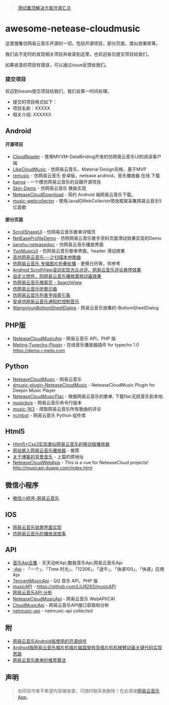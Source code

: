 
> [滑动置顶解决方案开源汇总](https://github.com/youlookwhat/awesome-netease-cloudmusic/blob/master/SlideSticky.md)

# awesome-netease-cloudmusic

这里搜集仿网易云音乐开源的一切，包括开源项目，部分页面，类似效果库等。

我们会不定时的发现相关项目并收录到这里，也欢迎各位提交项目给我们。

如果收录的项目有错误，可以通过issue反馈给我们。

### 提交项目
欢迎到Issues提交项目给我们，我们会第一时间处理。

- 提交的项目格式如下：
 - 项目名称：XXXXX
 - 相关介绍: XXXXXX

## Android
#### 开源项目 
 - [CloudReader][10] - 使用MVVM-DataBinding开发的仿网易云音乐UI的阅读客户端
 - [LikeCloudMusic][11] - 仿网易云音乐，Material Design风格，基于MVP
 - [remusic][12] - 仿网易云音乐 安卓版，netease android，音乐播放器 在线 下载
 - [banya][13] - 一个模仿网易云音乐的豆瓣开源项目
 - [Skin-Demo][14] - 仿网易云音乐 换肤实现
 - [NeteaseCloudDownload][15] - 简约 Android 端网易云音乐下载。
 - [music-webcollector][16] - 使用Java的WebCollector爬虫框架采集网易云音乐5亿首歌


#### 部分页面
 - [ScrollShapeUI][100] - 仿网易云音乐歌单详情页
 - [NetEaseProfileDemo][101] - 仿照网易云音乐歌手资料页面滑动效果实现的Demo
 - [jianshu-neteasedisc][102] - 仿网易云音乐播放界面
 - [YunMusicUI][103] - 仿网易云音乐歌单界面，header 滑动效果
 - [高仿网易云音乐---之扫描本地歌曲][104]
 - [仿网易云音乐 专辑图片折叠轮播][105] - 更换日历等，供参考
 - [Android ScrollView滚动实现大众点评、网易云音乐评论悬停效果][106]
 - [自定义控件，防网易云音乐播放震频动画效果][107]
 - [仿网易云音乐搜索页 - SearchView][108]
 - [仿网易云音乐听歌识曲][109]
 - [仿网易云音乐列表字母索引条][110]
 - [安卓仿网易云音乐通知栏控制音乐][111]
 - [WangyiyunBottomSheetDialog][112] - 网易云音乐效果的-BottomSheetDialog

## PHP版
 - [NeteaseCloudMusicApi][200] - 网易云音乐 API，PHP 版
 - [Meting-Typecho-Plugin][201] - 在线音乐播放器插件 for typecho 1.0 https://demo.i-meto.com
 

## Python
 - [NeteaseCloudMusic][700] - 网易云音乐
 - [dmusic-plugin-NeteaseCloudMusic][701] - NeteaseCloudMusic Plugin for Deepin Music Player 
 - [NeteaseCloudMusicFlac][702] - 根据网易云音乐的歌单, 下载flac无损音乐到本地.
 - [musicbox][703] - 网易云音乐命令行版本
 - [music-163][704] - 爬取网易云音乐所有歌曲的评论
 - [ncmbot][705] - 网易云音乐 Python 组件库

## Html5
 - [Html5+Css3实现类似网易云音乐的移动版播放器][500]
 - [网站嵌入网易云音乐播放器][501] - 推荐
 - [关于博客的背景音乐][502] - 上篇的原地址
 - [NeteaseCloudWebApp][503] - This is a vue for NeteaseCloud projects! http://musicapi.duapp.com/index.html


## 微信小程序
 - [微信小程序-网易云音乐][400]

## IOS
 - [网易云音乐锁屏界面实现][600]
 - [仿网易云音乐的播放进度条][601]

## API
 - [音乐Api合集][300] - 天天动听Api,酷我音乐Api,网易云音乐Api
 - [-Api][305] - 「一个」、「Time 时光」、「12306」、「途牛」、「快递100」、「快递」应用 Api
 - [TencentMusicApi][306] - QQ 音乐 API，PHP 版
 - [musicAPI][307] - https://github.com/LIU9293/musicAPI
 - [网易云音乐API 分析][303]
 - [NeteaseCloudMusicApi][308] - 网易云音乐 WebAPI(C#)
 - [CloudMusicApi][309] - 网易云音乐API接口获取和分析
 - [netmusic-api][310] - netmusic-api collected
 
## 附
 - [网易云音乐Android版使用的开源组件][301]
 - [ Android版网易云音乐唱片机唱片磁盘旋转及唱片机机械臂动画关键代码实现思路][302]
 - [网易云音乐歌单的推荐算法][304]

 
## 声明
> 如项目作者不希望内容被收录，可随时联系我删除！在此感谢[网易云音乐App](https://play.google.com/store/apps/details?id=com.netease.cloudmusic)。

[10]:https://github.com/youlookwhat/CloudReader
[11]:https://github.com/Sbingo/LikeCloudMusic
[12]:https://github.com/aa112901/remusic
[13]:https://github.com/forezp/banya
[14]:https://github.com/ximsfei/Skin-Demo
[15]:https://github.com/jokermonn/NeteaseCloudDownload
[16]:https://github.com/scienceswork/music-webcollector

[100]:https://github.com/youlookwhat/ScrollShapeUI
[101]:https://github.com/ShonLin/NetEaseProfileDemo
[102]:https://github.com/AchillesLzg/jianshu-neteasedisc
[103]:https://github.com/pinguo-zhouwei/YunMusicUI
[104]:http://blog.csdn.net/cml_blog/article/details/51385064
[105]:http://blog.csdn.net/u010032372/article/details/45649993?locationNum=11&fps=1
[106]:http://blog.csdn.net/linshijun33/article/details/47910833?locationNum=13&fps=1
[107]:https://github.com/hongniuniu/MusicAnimView-Android
[108]:http://www.jianshu.com/p/7c1e78e91506
[109]:http://www.jianshu.com/p/e8e562c29920
[110]:http://www.jianshu.com/p/dc8f8ea489b0
[111]:http://www.jianshu.com/p/77da5abd3870
[112]:https://github.com/af913337456/WangyiyunBottomSheetDialog

[200]:https://github.com/metowolf/NeteaseCloudMusicApi
[201]:https://github.com/metowolf/Meting-Typecho-Plugin

[300]:http://www.cnblogs.com/daxiangxm/p/ttpod_music_api.html?utm_source=tuicool&utm_medium=referral
[301]:http://www.jianshu.com/p/f31ab96a32f3
[302]:http://blog.csdn.net/zhangphil/article/details/52045404?locationNum=14&fps=1
[303]:http://blog.csdn.net/u013022222/article/details/51707352?locationNum=5&fps=1
[304]:http://blog.csdn.net/zhuhengv/article/details/50441396?locationNum=4&fps=1
[305]:https://github.com/jokermonn/-Api
[306]:https://github.com/metowolf/TencentMusicApi
[307]:https://github.com/LIU9293/musicAPI
[308]:https://github.com/u3u/NeteaseCloudMusicApi
[309]:https://github.com/MiChongGET/CloudMusicApi
[310]:https://github.com/poetries/netmusic-api

[400]:http://blog.csdn.net/sinat_17775997/article/details/54097836?locationNum=1&fps=1

[500]:http://blog.csdn.net/petrelselina/article/details/50709693?locationNum=2&fps=1
[501]:http://blog.csdn.net/phantomes/article/details/52192110
[502]:http://www.cnblogs.com/yjmyzz/p/listen-to-your-heart.html
[503]:https://github.com/javaSwing/NeteaseCloudWebApp

[600]:http://www.jianshu.com/p/d97992c7bad5#
[601]:http://blog.csdn.net/zhangao0086/article/details/45440381?locationNum=9&fps=1

[700]:https://github.com/yanunon/NeteaseCloudMusic
[701]:https://github.com/wu-nerd/dmusic-plugin-NeteaseCloudMusic
[702]:https://github.com/YongHaoWu/NeteaseCloudMusicFlac
[703]:https://github.com/darknessomi/musicbox
[704]:https://github.com/RitterHou/music-163
[705]:https://github.com/xiyouMc/ncmbot
